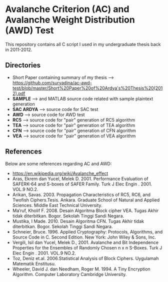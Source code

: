 # Avalanche Criterion (AC) and Avalanche Weight Distribution (AWD) Test

This repository contains all C script I used in my undergraduate thesis back in 2011-2012.

## Directories
* Short Paper containing summary of my thesis --> https://github.com/suryadina/ac-awd-test/blob/master/Short%20Paper%20of%20Ardya's%20Thesis%20(2012).pdf   
* **SAMPLE** --> and MATLAB source code related with sample plaintext generation   
* **SAC ARDYA** --> source code for SAC test
* **AWD** --> source code for AWD test
* **RC5** --> source code for "pair" generation of RC5 algorithm   
* **TEA** --> source code for "pair" generation of TEA algorithm   
* **CFN** --> source code for "pair" generation of CFN algorithm   
* **VEA** --> source code for "pair" generation of VEA algorithm   

## References
Below are some references regarding AC and AWD:
* https://en.wikipedia.org/wiki/Avalanche_effect   
* Aras, Ekrem dan Yucel, Melek D. 2001. Performance Evaluation of SAFERK-64 and S-boxes of SAFER Family. Turk J Elec Engin . 2001. VOL.9 NO.2.   
* Arikan, Savas. 2003. Propagation Characteristics of RC5, RC6, and Twofish Ciphers.Tesis. Ankara. Graduate School of Natural and Applied Sciences. Middle East Technical University.   
* Ma’ruf, Kholif F. 2008. Desain Algoritma Block cipher VEA. Tugas Akhir tidak diterbitkan. Bogor. Sekolah Tinggi Sandi Negara.   
* Mustika, I Made. 2010. Desain Algoritma CFN. Tugas Akhir tidak diterbitkan. Bogor. Sekolah Tinggi Sandi Negara.   
* Schneier, Bruce. 1996. Applied Cryptography: Protocols, Algorithms, and Source Code in C. Second Edition. New York: John Wiley & Sons, Inc.   
* Vergili, Isil dan Yucel, Melek D., 2001. Avalanche and Bit Independence Properties for the Ensembles of Randomly Chosen n x n S-Boxes. Turk J Elec Engin . 2001. VOL.9 NO.2.   
* Toz, Deniz et.al. 2006.Statistical Analysis of Block Ciphers. Uygulamah Matematik Enstitusu.   
* Wheeler, David J. dan Needham, Roger M. 1994. A Tiny Encryption Algorithm. Computer Laboratory Cambridge University.   
